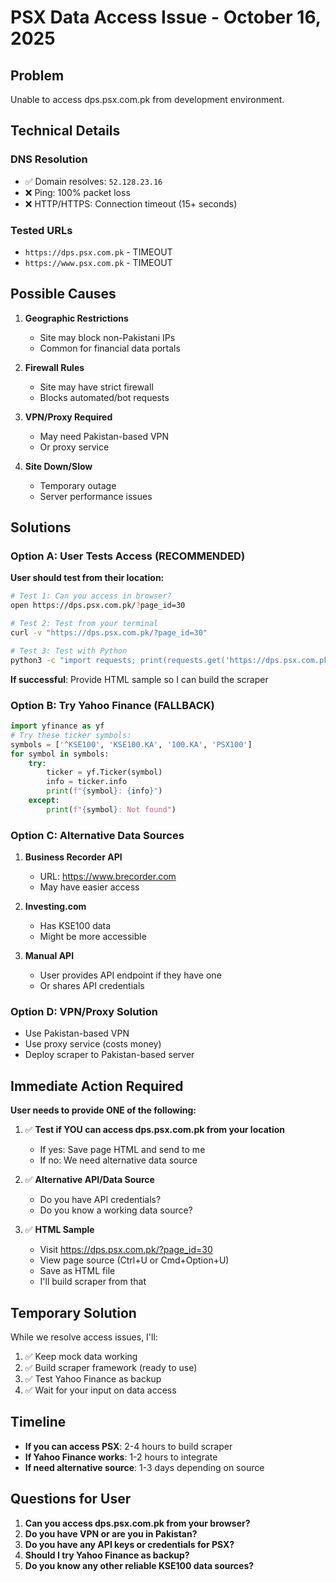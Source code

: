 # PSX Data Access Issue - October 16, 2025

## Problem
Unable to access dps.psx.com.pk from development environment.

## Technical Details

### DNS Resolution
- ✅ Domain resolves: `52.128.23.16`
- ❌ Ping: 100% packet loss  
- ❌ HTTP/HTTPS: Connection timeout (15+ seconds)

### Tested URLs
- `https://dps.psx.com.pk` - TIMEOUT
- `https://www.psx.com.pk` - TIMEOUT

## Possible Causes

1. **Geographic Restrictions**
   - Site may block non-Pakistani IPs
   - Common for financial data portals

2. **Firewall Rules**
   - Site may have strict firewall
   - Blocks automated/bot requests

3. **VPN/Proxy Required**
   - May need Pakistan-based VPN
   - Or proxy service

4. **Site Down/Slow**
   - Temporary outage
   - Server performance issues

## Solutions

### Option A: User Tests Access (RECOMMENDED)
**User should test from their location:**

```bash
# Test 1: Can you access in browser?
open https://dps.psx.com.pk/?page_id=30

# Test 2: Test from your terminal
curl -v "https://dps.psx.com.pk/?page_id=30"

# Test 3: Test with Python
python3 -c "import requests; print(requests.get('https://dps.psx.com.pk', timeout=10).status_code)"
```

**If successful**: Provide HTML sample so I can build the scraper

### Option B: Try Yahoo Finance (FALLBACK)
```python
import yfinance as yf
# Try these ticker symbols:
symbols = ['^KSE100', 'KSE100.KA', '100.KA', 'PSX100']
for symbol in symbols:
    try:
        ticker = yf.Ticker(symbol)
        info = ticker.info
        print(f"{symbol}: {info}")
    except:
        print(f"{symbol}: Not found")
```

### Option C: Alternative Data Sources

1. **Business Recorder API**
   - URL: https://www.brecorder.com
   - May have easier access

2. **Investing.com**
   - Has KSE100 data
   - Might be more accessible

3. **Manual API**
   - User provides API endpoint if they have one
   - Or shares API credentials

### Option D: VPN/Proxy Solution
- Use Pakistan-based VPN
- Use proxy service (costs money)
- Deploy scraper to Pakistan-based server

## Immediate Action Required

**User needs to provide ONE of the following:**

1. ✅ **Test if YOU can access dps.psx.com.pk from your location**
   - If yes: Save page HTML and send to me
   - If no: We need alternative data source

2. ✅ **Alternative API/Data Source**
   - Do you have API credentials?
   - Do you know a working data source?

3. ✅ **HTML Sample**
   - Visit https://dps.psx.com.pk/?page_id=30
   - View page source (Ctrl+U or Cmd+Option+U)
   - Save as HTML file
   - I'll build scraper from that

## Temporary Solution

While we resolve access issues, I'll:
1. ✅ Keep mock data working
2. ✅ Build scraper framework (ready to use)
3. ✅ Test Yahoo Finance as backup
4. ✅ Wait for your input on data access

## Timeline

- **If you can access PSX**: 2-4 hours to build scraper
- **If Yahoo Finance works**: 1-2 hours to integrate
- **If need alternative source**: 1-3 days depending on source

## Questions for User

1. **Can you access dps.psx.com.pk from your browser?**
2. **Do you have VPN or are you in Pakistan?**
3. **Do you have any API keys or credentials for PSX?**
4. **Should I try Yahoo Finance as backup?**
5. **Do you know any other reliable KSE100 data sources?**

